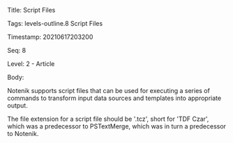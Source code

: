Title:  Script Files

Tags:   levels-outline.8 Script Files

Timestamp: 20210617203200

Seq:    8

Level:  2 - Article

Body: 

Notenik supports script files that can be used for executing a series of commands to transform input data sources and templates into appropriate output. 

The file extension for a script file should be '.tcz', short for 'TDF Czar', which was a predecessor to PSTextMerge, which was in turn a predecessor to Notenik.
